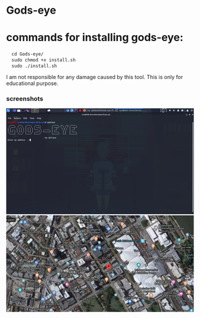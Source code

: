 # Gods-eye
<meta name="google-site-verification" content="nndzEDrAeFU6uxmF5jOvELOanzHA0QT0h7zJoxRGxzg" />

# commands for installing gods-eye:
```
  cd Gods-eye/
  sudo chmod +x install.sh
  sudo ./install.sh
  ```
  I am not responsible for any damage caused by this tool.
  This is only for educational purpose.
  
<h3>screenshots</h3>
  
![we are having an error in displaying image.we will fix it soon.](https://raw.githubusercontent.com/dellano54/Gods-eye/master/screenshot/screenshot.png)
![we are having an error in displaying image.we will fix it soon.](https://raw.githubusercontent.com/dellano54/Gods-eye/master/screenshot/Screenshot%202020-06-12%2005%3A54%3A53.png)


